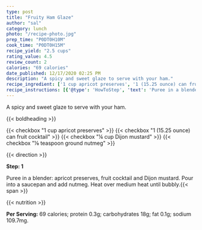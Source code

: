```yaml
---
type: post
title: "Fruity Ham Glaze"
author: "sal"
category: lunch
photo: "/recipe-photo.jpg"
prep_time: "P0DT0H10M"
cook_time: "P0DT0H15M"
recipe_yield: "2.5 cups"
rating_value: 4.5
review_count: 2
calories: "69 calories"
date_published: 12/17/2020 02:25 PM
description: "A spicy and sweet glaze to serve with your ham."
recipe_ingredient: ['1 cup apricot preserves', '1 (15.25 ounce) can fruit cocktail', '¼ cup Dijon mustard', '⅛ teaspoon ground nutmeg']
recipe_instructions: [{'@type': 'HowToStep', 'text': 'Puree in a blender: apricot preserves, fruit cocktail and Dijon mustard.   Pour into a saucepan and add nutmeg.   Heat over medium heat until bubbly.\n'}]
---
```


A spicy and sweet glaze to serve with your ham. 

{{< boldheading >}}

{{< checkbox "1 cup apricot preserves" >}}
{{< checkbox "1 (15.25 ounce) can fruit cocktail" >}}
{{< checkbox "¼ cup Dijon mustard" >}}
{{< checkbox "⅛ teaspoon ground nutmeg" >}}


{{< direction >}}

**Step: 1**

Puree in a blender: apricot preserves, fruit cocktail and Dijon mustard.   Pour into a saucepan and add nutmeg.   Heat over medium heat until bubbly.{{< span >}}

{{< nutrition >}}

**Per Serving:** 69 calories; protein 0.3g; carbohydrates 18g; fat 0.1g; sodium 109.7mg.